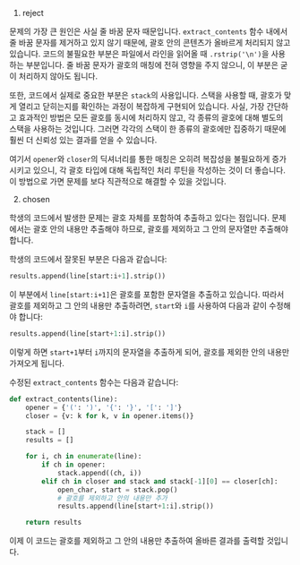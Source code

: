 1. reject

문제의 가장 큰 원인은 사실 줄 바꿈 문자 때문입니다. `extract_contents` 함수 내에서 줄 바꿈 문자를 제거하고 있지 않기 때문에, 괄호 안의 콘텐츠가 올바르게 처리되지 않고 있습니다. 코드의 불필요한 부분은 파일에서 라인을 읽어올 때 `.rstrip('\n')`을 사용하는 부분입니다. 줄 바꿈 문자가 괄호의 매칭에 전혀 영향을 주지 않으니, 이 부분은 굳이 처리하지 않아도 됩니다.

또한, 코드에서 실제로 중요한 부분은 `stack`의 사용입니다. 스택을 사용할 때, 괄호가 맞게 열리고 닫히는지를 확인하는 과정이 복잡하게 구현되어 있습니다. 사실, 가장 간단하고 효과적인 방법은 모든 괄호를 동시에 처리하지 않고, 각 종류의 괄호에 대해 별도의 스택을 사용하는 것입니다. 그러면 각각의 스택이 한 종류의 괄호에만 집중하기 때문에 훨씬 더 신뢰성 있는 결과를 얻을 수 있습니다. 

여기서 `opener`와 `closer`의 딕셔너리를 통한 매칭은 오히려 복잡성을 불필요하게 증가시키고 있으니, 각 괄호 타입에 대해 독립적인 처리 루틴을 작성하는 것이 더 좋습니다. 이 방법으로 가면 문제를 보다 직관적으로 해결할 수 있을 것입니다.

2. chosen

학생의 코드에서 발생한 문제는 괄호 자체를 포함하여 추출하고 있다는 점입니다. 문제에서는 괄호 안의 내용만 추출해야 하므로, 괄호를 제외하고 그 안의 문자열만 추출해야 합니다.

학생의 코드에서 잘못된 부분은 다음과 같습니다:

```python
results.append(line[start:i+1].strip())
```

이 부분에서 `line[start:i+1]`은 괄호를 포함한 문자열을 추출하고 있습니다. 따라서 괄호를 제외하고 그 안의 내용만 추출하려면, `start`와 `i`를 사용하여 다음과 같이 수정해야 합니다:

```python
results.append(line[start+1:i].strip())
```

이렇게 하면 `start+1`부터 `i`까지의 문자열을 추출하게 되어, 괄호를 제외한 안의 내용만 가져오게 됩니다.

수정된 `extract_contents` 함수는 다음과 같습니다:

```python
def extract_contents(line):
    opener = {'(': ')', '{': '}', '[': ']'}
    closer = {v: k for k, v in opener.items()}

    stack = []
    results = []

    for i, ch in enumerate(line):
        if ch in opener:
            stack.append((ch, i))
        elif ch in closer and stack and stack[-1][0] == closer[ch]:
            open_char, start = stack.pop()
            # 괄호를 제외하고 안의 내용만 추가
            results.append(line[start+1:i].strip())

    return results
```

이제 이 코드는 괄호를 제외하고 그 안의 내용만 추출하여 올바른 결과를 출력할 것입니다.
